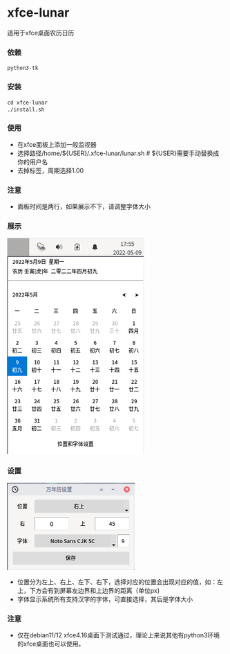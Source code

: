 # xfce-lunar
适用于xfce桌面农历日历

### 依赖
```
python3-tk
```

### 安装
```
cd xfce-lunar
./install.sh
```

### 使用
- 在xfce面板上添加一般监视器
- 选择路径/home/${USER}/.xfce-lunar/lunar.sh   # ${USER}需要手动替换成你的用户名
- 去掉标签，周期选择1.00

### 注意
- 面板时间是两行，如果展示不下，请调整字体大小

### 展示
![xfce-lunar](lunar.png)

### 设置
![xfce-lunar-set](set.png)

- 位置分为左上、右上、左下、右下，选择对应的位置会出现对应的值，如：左上，下方会有到屏幕左边界和上边界的距离（单位px)
- 字体显示系统所有支持汉字的字体，可直接选择，其后是字体大小

### 注意
- 仅在debian11/12 xfce4.16桌面下测试通过，理论上来说其他有python3环境的xfce桌面也可以使用。
